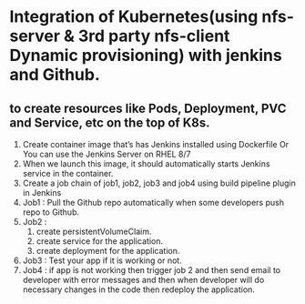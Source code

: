 # Integration of Kubernetes(using nfs-server & 3rd party nfs-client Dynamic provisioning) with jenkins and Github.
## to create resources like Pods, Deployment, PVC and Service, etc on the top of K8s.

1. Create container image that’s has Jenkins installed  using Dockerfile  Or You can use the Jenkins Server on RHEL 8/7
2. When we launch this image, it should automatically starts Jenkins service in the container.
3. Create a job chain of job1, job2, job3 and  job4 using build pipeline plugin in Jenkins 
4. Job1 : Pull  the Github repo automatically when some developers push repo to Github.
5. Job2 : 
   1. create persistentVolumeClaim.
   2. create service for the application.
   3. create deployment for the application.
6. Job3 : Test your app if it  is working or not.
7. Job4 : if app is not working then trigger job 2 and then send email to developer with error messages and then when developer will do necessary changes in the code then redeploy the application.
